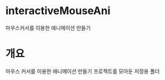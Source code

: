 # interactiveMouseAni
마우스커서를 이용한 애니메이션 만들기 

<h1>개요</h1>
<p>마우스 커서를 이용한 애니메이션 만들기 프로젝트를 모아둔 저장용 폴더</p>
